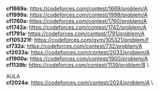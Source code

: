 **cf1669a:**   https://codeforces.com/contest/1669/problem/A \
**cf1999a:**   https://codeforces.com/contest/1999/problem/A \
**cf1760a:**   https://codeforces.com/contest/1760/problem/A \
**cf1742a:**   https://codeforces.com/contest/1742/problem/A \
**cf1791a:**   https://codeforces.com/contest/1791/problem/A \
**cf105321f:** https://codeforces.com/gym/105321/problem/F   \
**cf732a:**    https://codeforces.com/contest/732/problem/A  \
**cf2033a:**   https://codeforces.com/contest/2033/problem/A \
**cf1900a:**   https://codeforces.com/contest/1900/problem/A \
**cf1139b:**   https://codeforces.com/contest/1139/problem/B \

AULA \
**cf2024a:**   https://codeforces.com/contest/2024/problem/A \
